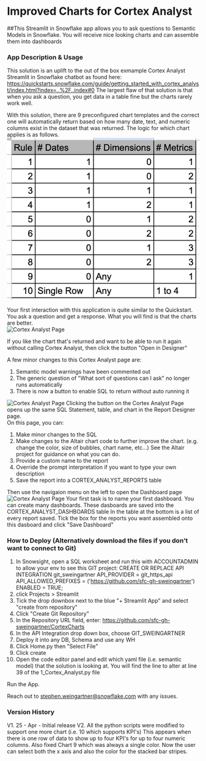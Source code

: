 # Improved Charts for Cortex Analyst

##This Streamlit in Snowflake app allows you to ask questions to Semantic Models in Snowflake.  You will receive nice looking charts and can assemble them into dashboards

### App Description & Usage
This solution is an uplift to the out of the box exmample Cortex Analyst Streamlit in Snowflake chatbot as found here:  https://quickstarts.snowflake.com/guide/getting_started_with_cortex_analyst/index.html?index=..%2F..index#0   The largest flaw of that solution is that when you ask a question, you get data in a table fine but the charts rarely work well.   

With this solution, there are 9 preconfigured chart templates and the correct one will automatically return based on how many date, text, and numeric columns exist in the dataset that was returned.  The logic for which chart applies is as follows.  
![Chart Number Logic](/images/4.png)

Your first interaction with this application is quite similar to the Quickstart.  You ask a question and get a response.  What you will find is that the charts are better.  
![Cortex Analyst Page](/images/2.png)

If you like the chart that's returned and want to be able to run it again without calling Cortex Analyst, then click the button "Open in Designer"

A few minor changes to this Cortex Analyst page are: 
1) Semantic model warnings have been commented out
2) The generic question of "What sort of questions can I ask" no longer runs automatically
3) There is now a button to enable SQL to return without auto running it

![Cortex Analyst Page](/images/1.png)
Clicking the button on the Cortex Analyst Page opens up the same SQL Statement, table, and chart in the Report Designer page.  
On this page, you can:
1) Make minor changes to the SQL
2) Make changes to the Altair chart code to further improve the chart.  (e.g. change the color, size of bubbles, chart name, etc...)   See the Altair project for guidance on what you can do.
3) Provide a custom name to the report
4) Override the prompt interpretation if you want to type your own description
5) Save the report into a CORTEX_ANALYST_REPORTS table

Then use the navigaion menu on the left to open the Dashboard page
![Cortex Analyst Page](/images/6.png)
Your first task is to name your first dashboard.  You can create many dashboards.  These dasboards are saved into the CORTEX_ANALYST_DASHBOARDS table
In the table at the bottom is a list of every report saved.  Tick the box for the reports you want assembled onto this dasboard and click "Save Dashboard" 

### How to Deploy (Alternatively download the files if you don't want to connect to Git) 
1) In Snowsight, open a SQL worksheet and run this with ACCOUNTADMIN to allow your env to see this GIT project:
    CREATE OR REPLACE API INTEGRATION git_sweingartner
    API_PROVIDER = git_https_api
    API_ALLOWED_PREFIXES = ('https://github.com/sfc-gh-sweingartner')
    ENABLED = TRUE;
3) click Projects > Streamlit
4) Tick the drop downbox next to the blue "+ Streamlit App" and select "create from repository"
5) Click "Create Git Repository"
6) In the Repository URL field, enter: https://github.com/sfc-gh-sweingartner/CortexCharts
7) In the API Integration drop down box, choose GIT_SWEINGARTNER
8) Deploy it into any DB, Schema and use any WH
9) Click Home.py then "Select File"
10) Click create
11) Open the code editor panel and edit which yaml file (i.e. semantic model) that the solution is looking at.  You will find the line to alter at line 39 of the 1_Cortex_Analyst.py file

Run the App.  

Reach out to stephen.weingartner@snowflake.com with any issues.  

### Version History
V1. 25 - Apr - Initial release
V2. All the python scripts were modified to support one more chart (i.e. 10 which supports KPI's) This appears when there is one row of data to show up to four KPI's for up to four numeric columns.  Also fixed Chart 9 which was always a single color.  Now the user can select both the x axis and also the color for the stacked bar stripes.  
